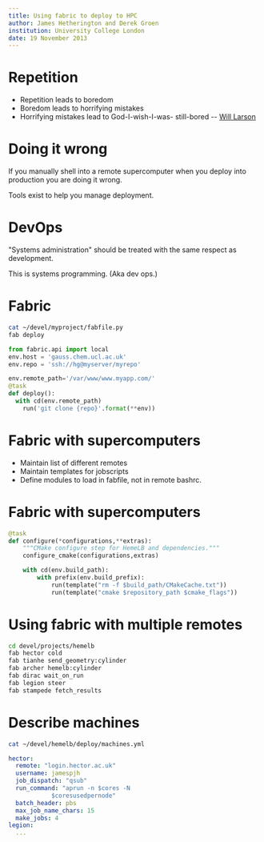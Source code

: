 ```yaml
---
title: Using fabric to deploy to HPC
author: James Hetherington and Derek Groen
institution: University College London
date: 19 November 2013
---
```


Repetition
==========

* Repetition leads to boredom 
* Boredom leads to horrifying mistakes
* Horrifying mistakes lead to God-I-wish-I-was- still-bored
-- [Will Larson](http://lethain.com/deploying-django-with-fabric/)

Doing it wrong
==============

If you manually shell into a remote supercomputer when you deploy into production you are doing it wrong.

Tools exist to help you manage deployment.

DevOps
======

"Systems administration" should be treated with the same respect as development.

This is systems programming. (Aka dev ops.)

Fabric
======

```bash
cat ~/devel/myproject/fabfile.py
fab deploy
```
```python
from fabric.api import local
env.host = 'gauss.chem.ucl.ac.uk'
env.repo = 'ssh://hg@myserver/myrepo'

env.remote_path='/var/www/www.myapp.com/'
@task
def deploy():
  with cd(env.remote_path)
    run('git clone {repo}'.format(**env))
```

Fabric with supercomputers
==========================

* Maintain list of different remotes
* Maintain templates for jobscripts
* Define modules to load in fabfile, not in remote bashrc.

Fabric with supercomputers
==========================

```python
@task
def configure(*configurations,**extras):
    """CMake configure step for HemeLB and dependencies."""
    configure_cmake(configurations,extras)

    with cd(env.build_path):
        with prefix(env.build_prefix):
            run(template("rm -f $build_path/CMakeCache.txt"))
            run(template("cmake $repository_path $cmake_flags"))
```

Using fabric with multiple remotes
==================================

``` bash
cd devel/projects/hemelb
fab hector cold
fab tianhe send_geometry:cylinder
fab archer hemelb:cylinder
fab dirac wait_on_run
fab legion steer
fab stampede fetch_results
```

Describe machines
=================

```bash
cat ~/devel/hemelb/deploy/machines.yml
```
``` yaml
hector:
  remote: "login.hector.ac.uk"
  username: jamespjh
  job_dispatch: "qsub"
  run_command: "aprun -n $cores -N
            $coresusedpernode"
  batch_header: pbs
  max_job_name_chars: 15
  make_jobs: 4
legion:
  ...
```

